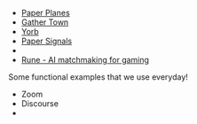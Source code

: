 * [Paper Planes](https://paperplanes.world/)
* [Gather Town](https://www.gather.town/)
* [Yorb](https://yorb.itp.io/)
* [Paper Signals](https://papersignals.withgoogle.com/)
* 
* [Rune - AI matchmaking for gaming](https://www.rune.ai/)

Some functional examples that we use everyday!
* Zoom
* Discourse
* 
